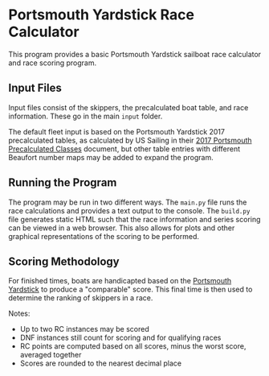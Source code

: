 # Portsmouth Yardstick Race Calculator

This program provides a basic Portsmouth Yardstick sailboat race calculator and race scoring program.

## Input Files

Input files consist of the skippers, the precalculated boat table, and race information. These go in the main `input` folder.

The default fleet input is based on the Portsmouth Yardstick 2017 precalculated tables, as calculated by US Sailing in their [2017 Portsmouth Precalculated Classes](https://www.ussailing.org/wp-content/uploads/2018/01/2017-Portsmouth-Precalculated-Classes.pdf) document, but other table entries with different Beaufort number maps may be added to expand the program.

## Running the Program

The program may be run in two different ways. The `main.py` file runs the race calculations and provides a text output to the console. The `build.py` file generates static HTML such that the race information and series scoring can be viewed in a web browser. This also allows for plots and other graphical representations of the scoring to be performed.

## Scoring Methodology

For finished times, boats are handicapted based on the [Portsmouth Yardstick](https://www.ussailing.org/wp-content/uploads/2018/01/2017-North-American-Portsmouth-Yardstick-Handbook.pdf) to produce a "comparable" score. This final time is then used to determine the ranking of skippers in a race.

Notes:
- Up to two RC instances may be scored
- DNF instances still count for scoring and for qualifying races
- RC points are computed based on all scores, minus the worst score, averaged together
- Scores are rounded to the nearest decimal place
